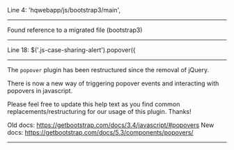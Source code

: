 
Line 4:
    'hqwebapp/js/bootstrap3/main',

- - - - - - - - - - - - - - - - - - - - - - - - - - - - - - - - - - - -
Found reference to a migrated file (bootstrap3)
- - - - - - - - - - - - - - - - - - - - - - - - - - - - - - - - - - - -


Line 18:
        $('.js-case-sharing-alert').popover({

- - - - - - - - - - - - - - - - - - - - - - - - - - - - - - - - - - - -
The `popover` plugin has been restructured since the removal of jQuery.

There is now a new way of triggering popover events and interacting with popovers in javascript.

Please feel free to update this help text as you find common replacements/restructuring
for our usage of this plugin. Thanks!

Old docs: https://getbootstrap.com/docs/3.4/javascript/#popovers
New docs: https://getbootstrap.com/docs/5.3/components/popovers/

- - - - - - - - - - - - - - - - - - - - - - - - - - - - - - - - - - - -

